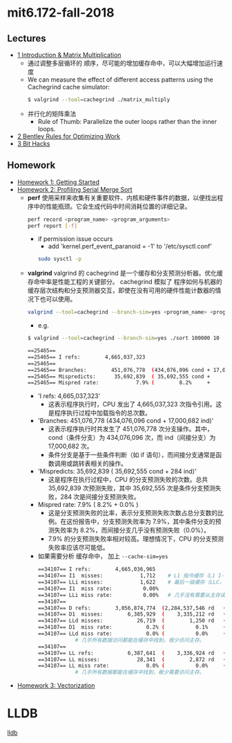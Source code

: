 # mit6.172-fall-2018


## Lectures

- [1 Introduction & Matrix Multiplication](course/static_resources/d0c73dd51c79b95196a2e6faa824e1b4_MIT6_172F18_lec1.pdf)
    - 通过调整多层循环的 顺序，尽可能的增加缓存命中，可以大幅增加运行速度
    - We can measure the effect of different access patterns using the Cachegrind cache simulator:
        ```bash
        $ valgrind --tool=cachegrind ./matrix_multiply
    - 并行化的矩阵乘法
        - Rule of Thumb: Parallelize the outer loops rather than the inner loops.
- [2 Bentley Rules for Optimizing Work](course/static_resources/1a57adbec9520270d4485b42a2e1a316_MIT6_172F18_lec2.pdf)
- [3 Bit Hacks](course/static_resources/cc6983c9ebd77c28e8ae85bc0e575360_MIT6_172F18_lec3.pdf)


## Homework

- [Homework 1: Getting Started](course/static_resources/2724d8594cb413754669fc4e9c6ce7db_MIT6_172F18hw1.pdf)
- [Homework 2: Profiling Serial Merge Sort](course/static_resources/796439e646c02f44348d50b1836ff7f9_MIT6_172F18hw2.pdf)
    - **perf** 使用采样来收集有关重要软件、内核和硬件事件的数据，以便找出程序中的性能瓶颈。它会生成代码中时间消耗位置的详细记录。
        ```bash
        perf record <program_name> <program_arguments>
        perf report [-f]
        ```
        - if permission issue occurs
            - add 'kernel.perf_event_paranoid = -1'  to '/etc/sysctl.conf'
            ```bash
            sudo sysctl -p
            ```
    - **valgrind** valgrind 的 cachegrind 是一个缓存和分支预测分析器。优化缓存命中率是性能工程的关键部分。 cachegrind 模拟了 程序如何与机器的缓存层次结构和分支预测器交互，即使在没有可用的硬件性能计数器的情况下也可以使用。
        ```bash
        valgrind --tool=cachegrind --branch-sim=yes <program_name> <program_arguments>
        ```
        - e.g.
        ```bash
        $ valgrind --tool=cachegrind --branch-sim=yes ./sort 100000 10

        ==25465== 
        ==25465== I refs:        4,665,037,323
        ==25465== 
        ==25465== Branches:        451,076,778  (434,076,096 cond + 17,000,682 ind)
        ==25465== Mispredicts:      35,692,839  ( 35,692,555 cond +        284 ind)
        ==25465== Mispred rate:            7.9% (        8.2%     +        0.0%   )
        ```
        - 'I refs: 4,665,037,323'  
            - 这表示程序执行时，CPU 发出了 4,665,037,323 次指令引用。这是程序执行过程中加载指令的总次数。
        - 'Branches:        451,076,778  (434,076,096 cond + 17,000,682 ind)'
            - 这表示程序执行时共发生了 451,076,778 次分支操作。其中，cond（条件分支）为 434,076,096 次，而 ind（间接分支）为 17,000,682 次。
            - 条件分支是基于一些条件判断（如 if 语句），而间接分支通常是函数调用或跳转表相关的操作。
        - 'Mispredicts:      35,692,839  ( 35,692,555 cond +        284 ind)'
            - 这是程序在执行过程中，CPU 的分支预测失败的次数。总共 35,692,839 次预测失败，其中 35,692,555 次是条件分支预测失败，284 次是间接分支预测失败。
        - Mispred rate:            7.9% (        8.2%     +        0.0%   )
            - 这是分支预测失败的比率，表示分支预测失败次数占总分支数的比例。在这份报告中，分支预测失败率为 7.9%，其中条件分支的预测失败率为 8.2%，而间接分支几乎没有预测失败（0.0%）。
            - 7.9% 的分支预测失败率相对较高。理想情况下，CPU 的分支预测失败率应该尽可能低。
        - 如果需要分析 缓存命中， 加上 `--cache-sim=yes`
            ```bash
            ==34107== I refs:        4,665,036,965
            ==34107== I1  misses:            1,712    # L1 指令缓存（L1 I-cache）未命中的次数 非常低
            ==34107== LLi misses:            1,622    # 最后一级缓存（LLC，即 L2 或 L3）也未命中的次数
            ==34107== I1  miss rate:          0.00%
            ==34107== LLi miss rate:          0.00%   # 几乎没有需要从主存读取指令的情况
            ==34107== 
            ==34107== D refs:        3,056,874,774  (2,284,537,546 rd   + 772,337,228 wr)
            ==34107== D1  misses:        6,385,929  (    3,335,212 rd   +   3,050,717 wr)
            ==34107== LLd misses:           26,719  (        1,250 rd   +      25,469 wr)
            ==34107== D1  miss rate:           0.2% (          0.1%     +         0.4%  )
            ==34107== LLd miss rate:           0.0% (          0.0%     +         0.0%  )  
                        # 几乎所有数据访问都能在缓存中找到，很少访问主存。
            ==34107== 
            ==34107== LL refs:           6,387,641  (    3,336,924 rd   +   3,050,717 wr)
            ==34107== LL misses:            28,341  (        2,872 rd   +      25,469 wr)
            ==34107== LL miss rate:            0.0% (          0.0%     +         0.0%  )
                        # 几乎所有数据都能在缓存中找到，极少需要访问主存。
            ```
- [Homework 3: Vectorization](course/static_resources/072651a8229a63376d5720c9a500ae45_MIT6_172F18hw3.pdf)



# LLDB 

[lldb](lldb/lldb.md)
